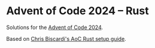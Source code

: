 # Advent of Code 2024 – Rust

Solutions for the [Advent of Code 2024](https://adventofcode.com/2024).

Based on [Chris Biscardi's AoC Rust setup guide](https://www.youtube.com/watch?v=fEQv-cqzbPg).
